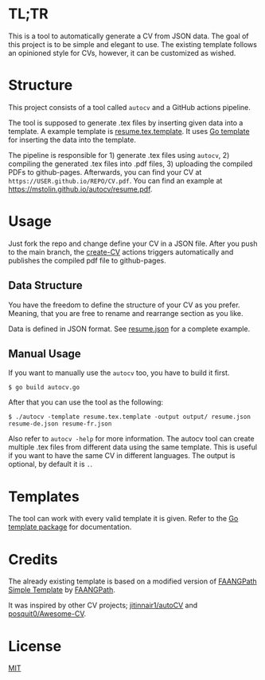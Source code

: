 # TL;TR

This is a tool to automatically generate a CV from JSON data. The goal of this
project is to be simple and elegant to use. The existing template follows an 
opinioned style for CVs, however, it can be customized as wished.

# Structure

This project consists of a tool called `autocv` and a GitHub actions pipeline.

The tool is supposed to generate .tex files by inserting given data into a
template. A example template is [resume.tex.template](./resume.tex.template).
It uses [Go template](https://pkg.go.dev/text/template) for inserting the data
into the template.

The pipeline is responsible for 1) generate .tex files using `autocv`, 2)
compiling the generated .tex files into .pdf files, 3) uploading the compiled
PDFs to github-pages. Afterwards, you can find your CV at 
`https://USER.github.io/REPO/CV.pdf`. You can find an example at 
https://mstolin.github.io/autocv/resume.pdf.

# Usage

Just fork the repo and change define your CV in a JSON file. After you push to 
the main branch, the [create-CV](./.github/workflows/create-CV.yml) actions
triggers automatically and publishes the compiled pdf file to github-pages.

## Data Structure

You have the freedom to define the structure of your CV as you prefer. Meaning,
that you are free to rename and rearrange section as you like.

Data is defined in JSON format. See [resume.json](./resume.json) for a complete 
example.

## Manual Usage

If you want to manually use the `autocv` too, you have to build it first.

```shell
$ go build autocv.go
```

After that you can use the tool as the following:

```shell
$ ./autocv -template resume.tex.template -output output/ resume.json resume-de.json resume-fr.json
```

Also refer to `autocv -help` for more information. The autocv tool can create
multiple .tex files from different data using the same template. This is useful
if you want to have the same CV in different languages. The output is optional,
by default it is `.`.

# Templates

The tool can work with every valid template it is given. Refer to the
[Go template package](https://pkg.go.dev/text/template) for documentation.

# Credits

The already existing template is based on a modified version of
[FAANGPath Simple Template](https://www.overleaf.com/latex/templates/faangpath-simple-template/npsfpdqnxmbc)
by [FAANGPath](https://www.faangpath.com).

It was inspired by other CV projects;
[jitinnair1/autoCV](https://github.com/jitinnair1/autoCV) and
[posquit0/Awesome-CV](https://github.com/posquit0/Awesome-CV).

# License

[MIT](./LICENSE)
